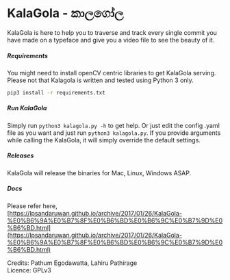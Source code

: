 # KalaGola - කාලගෝල

KalaGola is here to help you to traverse and track every single commit you have 
made on a typeface and give you a video file to see the beauty of it.

##### Requirements
You might need to install openCV centric libraries to get KalaGola serving. 
Please not that Kalagola is written and tested using Python 3 only.

```bash
pip3 install -r requirements.txt
```

##### Run KalaGola
Simply run `python3 kalagola.py -h` to get help. Or just edit the config
.yaml file as you want and just run `python3 kalagola.py`. If you provide 
arguments while calling the KalaGola, it will simply override the default 
settings.

##### Releases
KalaGola will release the binaries for Mac, Linux, Windows ASAP.


##### Docs
Please refer here, [https://lpsandaruwan.github.io/archive/2017/01/26/KalaGola-%E0%B6%9A%E0%B7%8F%E0%B6%BD%E0%B6%9C%E0%B7%9D%E0%B6%BD.html](https://lpsandaruwan.github.io/archive/2017/01/26/KalaGola-%E0%B6%9A%E0%B7%8F%E0%B6%BD%E0%B6%9C%E0%B7%9D%E0%B6%BD.html)


Credits: Pathum Egodawatta, Lahiru Pathirage<br>
Licence: GPLv3
